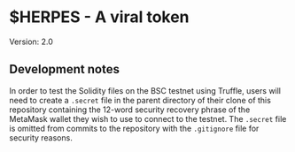 # $HERPES - A viral token

Version: 2.0

## Development notes

In order to test the Solidity files on the BSC testnet using Truffle, users
will need to create a `.secret` file in the parent directory of their clone of
this repository containing the 12-word security recovery phrase of the MetaMask
wallet they wish to use to connect to the testnet. The `.secret` file is
omitted from commits to the repository with the `.gitignore` file for security
reasons.
